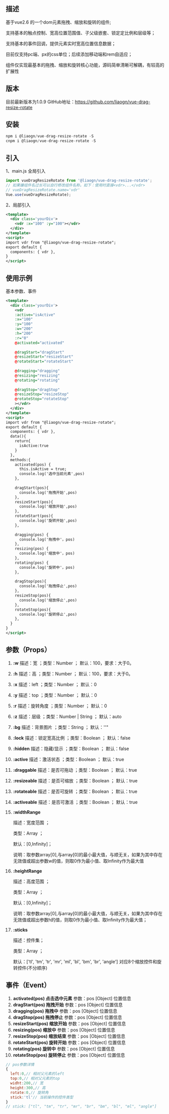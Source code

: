## 描述

基于vue2.6 的一个dom元素拖拽、缩放和旋转的组件;

支持基本的触点控制、宽高位置范围值、子父级嵌套、锁定定比例和层级等；

支持基本的事件回调，提供元素实时宽高位置信息数据；

目前仅支持pc端、px的css单位；后续添加移动端和rem自适应；

组件仅实现最基本的拖拽、缩放和旋转核心功能，源码简单清晰可解耦，有较高的扩展性


## 版本 

目前最新版本为1.0.9  GitHub地址：https://github.com/liaogn/vue-drag-resize-rotate

## 安装

```javascript
npm i @liaogn/vue-drag-resize-rotate -S
cnpm i @liaogn/vue-drag-resize-rotate -S
```
## 引入

1、main.js 全局引入

```javascript
import vueDragResizeRotate from '@liaogn/vue-drag-resize-rotate';
// 如果嫌组件名过长可以自行修改组件名称。如下：使用时直接<vdr>...</vdr>
// vueDragResizeRotate.name='vdr'
Vue.use(vueDragResizeRotate);
```
2、局部引入

```xml
<template>
  <div class='yourDiv'>
    <vdr :x="100" :y="100"></vdr>
  </div>
</template>
<script>
import vdr from "@liaogn/vue-drag-resize-rotate";
export default {
  components: { vdr },
}
</script>
```

## 使用示例

基本参数、事件

```xml
<template>
  <div class='yourDiv'>
    <vdr 
    :active="isActive"
    :x="100" 
    :y="100"
    :w="200"
    :h="200"
    :r="0"
    @activated="activated"
    
    @dragStart="dragStart"
    @resizeStart="resizeStart"
    @rotateStart="rotateStart"
    
    @dragging="dragging"
    @resizing="resizing"
    @rotating="rotating"
    
    @dragStop="dragStop"
    @resizeStop="resizeStop"
    @rotateStop="rotateStop"
    ></vdr>
  </div>
</template>
<script>
import vdr from "@liaogn/vue-drag-resize-rotate";
export default {
  components: { vdr },
  data(){
    return{
      isActive:true
    }
  },
  methods:{
    activated(pos) {
      this.isActive = true;
      console.log('选中当前元素',pos)
    },
    
    dragStart(pos){
      console.log('拖拽开始',pos)
    },
    resizeStart(pos){
      console.log('缩放开始',pos)
    },
    rotateStart(pos){
      console.log('旋转开始',pos)
    },
    
    dragging(pos) {
      console.log('拖拽中'，pos)
    },
    resizing(pos) {
      console.log('缩放中'，pos)
    },
    rotating(pos) {
      console.log('旋转中'，pos)
    },
  
    dragStop(pos){
      console.log('拖拽停止',pos)
    },
    resizeStop(pos){
      console.log('缩放停止',pos)
    },
    rotateStop(pos){
      console.log('旋转停止',pos)
    },
  }
}
</script>
```

## 参数（Props）

1. **:w**  描述：宽 ；类型：Number ； 默认：100，要求：大于0。
2. **:h**  描述：高 ；类型：Number ； 默认：100，要求：大于0。
3. **:x**  描述：left ；类型：Number ； 默认：0
4. **:y**  描述：top ；类型：Number ； 默认：0
5. **:r**  描述：旋转角度 ；类型：Number ； 默认：0
6. **:z**  描述：层级 ；类型：Number | String ； 默认：auto
7. **:bg**  描述：背景图片 ；类型：String ； 默认：''"
8. **:lock**  描述：锁定宽高比例 ；类型：Boolean ； 默认：false
9. **:hidden**  描述：隐藏/显示 ；类型：Boolean ； 默认：false
10. **:active**  描述：激活状态 ；类型：Boolean ； 默认：true
11. **:draggable**  描述：是否可拖动 ；类型：Boolean ； 默认：true
12. **:resizeable**  描述：是否可缩放 ；类型：Boolean ； 默认：true
13. **:rotateable**  描述：是否可旋转 ；类型：Boolean ； 默认：true
14. **:activeable**  描述：是否可激活 ；类型：Boolean ； 默认：true
15. **:widthRange**

       描述：宽度范围 ；

       类型：Array ； 

       默认：[0,Infinity]；

       说明：取参数array[0],与array[0]的最小最大值，与顺无关，如果为其中存在无效值或超出参数w的值，则取0作为最小值、取Infinity作为最大值

16. **:heightRange**

       描述：高度范围 ；

       类型：Array ； 

       默认：[0,Infinity]；

       说明：取参数array[0],与array[0]的最小最大值，与顺无关，如果为其中存在无效值或超出参数h的值，则取0作为最小值、取Infinity作为最大值；

17. **:sticks**

       描述：控件集；

       类型：Array ； 

       默认：['tl', 'tm', 'tr', 'mr', 'ml', 'bl', 'bm', 'br', 'angle'] 对应8个缩放控件和旋转控件(不分顺序)

## 事件（Event）

1. **activated(pos) 点击选中元素**   参数：pos [Object] 位置信息
2. **dragStart(pos) 拖拽开始**   参数：pos [Object] 位置信息
3. **dragging(pos) 拖拽中**   参数：pos [Object] 位置信息
4. **dragStop(pos) 拖拽停止**   参数：pos [Object] 位置信息
5. **resizeStart(pos) 缩放开始**   参数：pos [Object] 位置信息
6. **resizing(pos) 缩放中**   参数：pos [Object] 位置信息
7. **resizeStop(pos) 缩放结束**  参数：pos [Object] 位置信息
8. **rotateStart(pos) 旋转开始**   参数：pos [Object] 位置信息
9. **rotating(pos) 旋转中**   参数：pos [Object] 位置信息
10. **rotateStop(pos) 旋转停止**   参数：pos [Object] 位置信息

```javascript
// pos参数详情
{
  left:0,// 相对父元素的left
  top:0,// 相对父元素的top
  widht:200,// 宽
  height:300,// 高
  rotate:0,// 旋转角
  stick:'tl'// 当前操作的控件类型 
}
// stick: ["tl", "tm", "tr", "mr", "br", "bm", "bl", "ml", "angle"]
```


